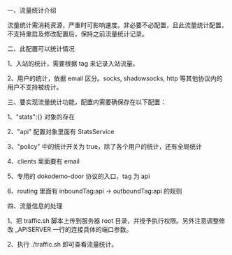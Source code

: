 一、流量统计介绍

流量统计需消耗资源，严重时可影响速度。非必要不必配置，且此流量统计配置，不支持重启及修改配置后，保持之前流量统计记录。

二、此配置可以统计情况

1、入站的统计，需要根据 tag 来记录入站流量。

2、用户的统计，依据 email 区分。socks, shadowsocks, http 等其他协议内的用户不支持被统计。  

三、要实现流量统计功能，配置内需要确保存在以下配置：

1、"stats":{} 对象的存在

2、"api" 配置对象里面有 StatsService

3、"policy" 中的统计开关为 true，除了各个用户的统计，还有全局统计

4、clients 里面要有 email

5、专用的 dokodemo-door 协议的入口，tag 为 api

6、routing 里面有 inboundTag:api -> outboundTag:api 的规则 

四、流量信息的处理

1、把 traffic.sh 脚本上传到服务器 root 目录，并授予执行权限。另外注意调整修改 _APISERVER 一行的连接具体的端口参数。

2、执行 ./traffic.sh 即可查看流量统计。
